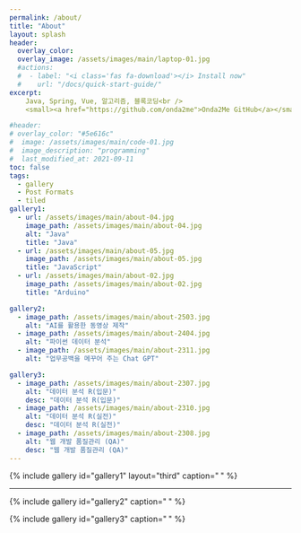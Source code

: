 ```yaml
---
permalink: /about/
title: "About"
layout: splash
header:
  overlay_color: 
  overlay_image: /assets/images/main/laptop-01.jpg
  #actions:
  #  - label: "<i class='fas fa-download'></i> Install now"
  #    url: "/docs/quick-start-guide/"
excerpt: 
    Java, Spring, Vue, 알고리즘, 블록코딩<br />
    <small><a href="https://github.com/onda2me">Onda2Me GitHub</a></small>

#header:
# overlay_color: "#5e616c"
#  image: /assets/images/main/code-01.jpg
#  image_description: "programming"
#  last_modified_at: 2021-09-11
toc: false
tags:
  - gallery
  - Post Formats
  - tiled
gallery1:
  - url: /assets/images/main/about-04.jpg
    image_path: /assets/images/main/about-04.jpg
    alt: "Java"
    title: "Java"
  - url: /assets/images/main/about-05.jpg
    image_path: /assets/images/main/about-05.jpg
    title: "JavaScript"
  - url: /assets/images/main/about-02.jpg
    image_path: /assets/images/main/about-02.jpg
    title: "Arduino"

gallery2:    
  - image_path: /assets/images/main/about-2503.jpg
    alt: "AI를 활용한 동영상 제작"
  - image_path: /assets/images/main/about-2404.jpg
    alt: "파이썬 데이터 분석"
  - image_path: /assets/images/main/about-2311.jpg
    alt: "업무공백을 메꾸어 주는 Chat GPT"

gallery3:    
  - image_path: /assets/images/main/about-2307.jpg
    alt: "데이터 분석 R(입문)"
    desc: "데이터 분석 R(입문)"
  - image_path: /assets/images/main/about-2310.jpg
    alt: "데이터 분석 R(실전)"
    desc: "데이터 분석 R(실전)"
  - image_path: /assets/images/main/about-2308.jpg
    alt: "웹 개발 품질관리 (QA)"   
    desc: "웹 개발 품질관리 (QA)" 
---
```


{% include gallery id="gallery1" layout="third" caption="**&nbsp;**" %} 

---

{% include gallery id="gallery2" caption="**&nbsp;**" %}

{% include gallery id="gallery3" caption="**&nbsp;**" %}



